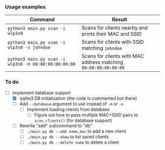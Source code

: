 ### Usage examples

| Command                                               | Result                                                          |
| ----------------------------------------------------- | --------------------------------------------------------------- |
| `python3 main.py scan -i wlp3s0`                      | Scans for clients nearby and prints their MAC and SSID          |
| `python3 main.py scan -i wlp3s0 -s johndoe`           | Scans for clients with SSID matching `johndoe`                  |
| `python3 main.py scan -i wlp3s0 -m 00:00:00:00:00:00` | Scans for clients with MAC address matching `00:00:00:00:00:00` |


### To do

 - [ ] Implement database support
    - [x] sqlite3 DB initialization (the code is commented but there)
    - [ ] Add `--database` argument to use instead of `-m` or `-s`
      - [ ] Implement loading clients from database
        - [ ] Figure out how to pass multiple MAC+SSID pairs to `scan_clients()` (for database support)
    - [ ] Rewrite "add" subcommand to "db"
      - [ ] `./main.py db --add name,mac` to add a new client
      - [ ] `./main.py db --show` to list saved clients
      - [ ] `./main.py db --delete name` to delete a client